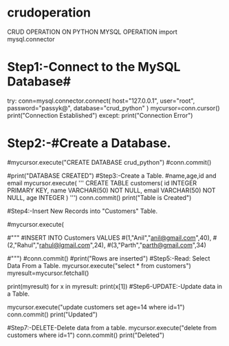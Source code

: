 # crudoperation
CRUD OPERATION ON PYTHON MYSQL OPERATION
import mysql.connector
# Step1:-Connect to the MySQL Database#
try:
  conn=mysql.connector.connect(
   host="127.0.0.1",
   user="root",
   password="passyk@",
   database="crud_python"
 )
  mycursor=conn.cursor()
  print("Connection Established")
except:
    print("Connection Error")
# Step2:-#Create a Database.
#mycursor.execute("CREATE DATABASE crud_python")
#conn.commit()

#print("DATABASE CREATED")
#Step3:-Create a Table.
#name,age,id and email
mycursor.execute(
    '''
      CREATE TABLE customers(
  id INTEGER PRIMARY KEY,
  name VARCHAR(50) NOT NULL,
  email VARCHAR(50) NOT NULL,
  age INTEGER
  )
  ''')
conn.commit()
print("Table is Created")

#Step4:-Insert New Records into "Customers" Table.

#mycursor.execute(

#"""
#INSERT INTO Customers VALUES
#(1,"Anil","anil@gmail.com",40),
#(2,"Rahul","rahul@lgmail.com",24),
#(3,"Parth","parth@gmail.com",34)
  
#""")
#conn.commit()
#print("Rows are inserted")
#Step5:-Read: Select Data From a Table.
mycursor.execute("select * from customers")
myresult=mycursor.fetchall()

print(myresult)
for x in myresult:
    print(x[1])
#Step6-UPDATE:-Update data in a Table.

mycursor.execute("update customers set age=14 where id=1")
conn.commit()
print("Updated")

#Step7:-DELETE-Delete data from a table.
mycursor.execute("delete from customers where id=1")
conn.commit()
print("Deleted")
